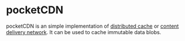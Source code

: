 # pocketCDN

pocketCDN is an simple implementation of [distributed cache](https://en.wikipedia.org/wiki/Distributed_cache) or [content delivery network](https://en.wikipedia.org/wiki/Content_delivery_network). It can be used to cache immutable data blobs.
